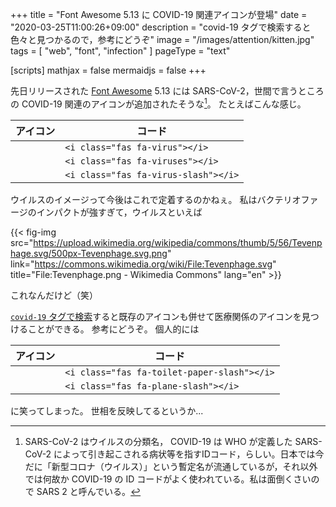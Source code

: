 +++
title = "Font Awesome 5.13 に COVID-19 関連アイコンが登場"
date =  "2020-03-25T11:00:26+09:00"
description = "covid-19 タグで検索すると色々と見つかるので，参考にどうぞ"
image = "/images/attention/kitten.jpg"
tags = [ "web", "font", "infection" ]
pageType = "text"

[scripts]
  mathjax = false
  mermaidjs = false
+++

先日リリースされた [Font Awesome] 5.13 には SARS-CoV-2，世間で言うところの COVID-19 関連のアイコンが追加されたそうな[^name1]。
たとえばこんな感じ。

[^name1]: SARS-CoV-2 はウイルスの分類名， COVID-19 は WHO が定義した SARS-CoV-2 によって引き起こされる病状等を指すIDコード，らしい。日本では今だに「新型コロナ（ウイルス）」という暫定名が流通しているが，それ以外では何故か COVID-19 の ID コードがよく使われている。私は面倒くさいので SARS 2 と呼んでいる。

|                 アイコン                 | コード                               |
|:----------------------------------------:| ------------------------------------ |
|    <i class="fas fa-virus fa-2x"></i>    | `<i class="fas fa-virus"></i>`       |
|   <i class="fas fa-viruses fa-2x"></i>   | `<i class="fas fa-viruses"></i>`     |
| <i class="fas fa-virus-slash fa-2x"></i> | `<i class="fas fa-virus-slash"></i>` |

ウイルスのイメージって今後はこれで定着するのかねぇ。
私はバクテリオファージのインパクトが強すぎて，ウイルスといえば

{{< fig-img src="https://upload.wikimedia.org/wikipedia/commons/thumb/5/56/Tevenphage.svg/500px-Tevenphage.svg.png" link="https://commons.wikimedia.org/wiki/File:Tevenphage.svg" title="File:Tevenphage.png - Wikimedia Commons" lang="en" >}}

これなんだけど（笑）

[`covid-19` タグで検索](https://fontawesome.com/icons?d=gallery&q=covid-19 "Covid 19 Icons | Font Awesome")すると既存のアイコンも併せて医療関係のアイコンを見つけることができる。
参考にどうぞ。
個人的には

|                    アイコン                     | コード                                      |
|:-----------------------------------------------:| ------------------------------------------- |
| <i class="fas fa-toilet-paper-slash fa-2x"></i> | `<i class="fas fa-toilet-paper-slash"></i>` |
|    <i class="fas fa-plane-slash fa-2x"></i>     | `<i class="fas fa-plane-slash"></i>`        |

に笑ってしまった。
世相を反映してるというか...

[Font Awesome]: https://fontawesome.com/
<!-- eof -->
